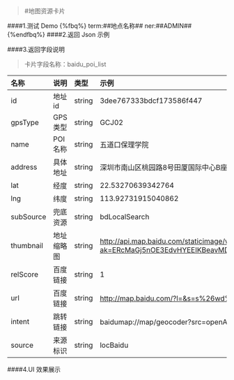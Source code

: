>#地图资源卡片


####1.测试 Demo
{%fbq%}
term:##地点名称##
ner:##ADMIN##
{%endfbq%}
####2.返回 Json 示例


####3.返回字段说明

>卡片字段名称：baidu_poi_list

|名称|说明|类型|示例|
|:---|:---|:---|:---|
|id|地址id|string|3dee767333bdcf173586f447|
|gpsType|GPS类型|string|GCJ02|
|name|POI名称|string|五道口保理学院|
|address|具体地址|string|深圳市南山区桃园路8号田厦国际中心B座1918室|
|lat|经度|string|22.53270639342764|
|lng|纬度|string|113.92731915040862|
|subSource|兜底资源|string|bdLocalSearch|
|thumbnail|地址缩略图|string|http://api.map.baidu.com/staticimage/v2?ak=ERcMaGj5nOE3EdvHYEEIKBeavMDpEkex&mcode=666666&width=480&height=360&zoom=18&center=113.933853,22.538433&markers=113.933853,22.538433|
|relScore|百度链接|string|1|
|url|百度链接|string|http://map.baidu.com/?l=&s=s%26wd%3D五道口保理学院|
|intent|跳转链接|string|baidumap://map/geocoder?src=openApiDemo&address=五道口保理学院|
|source|来源标识|string|locBaidu|


####4.UI 效果展示


